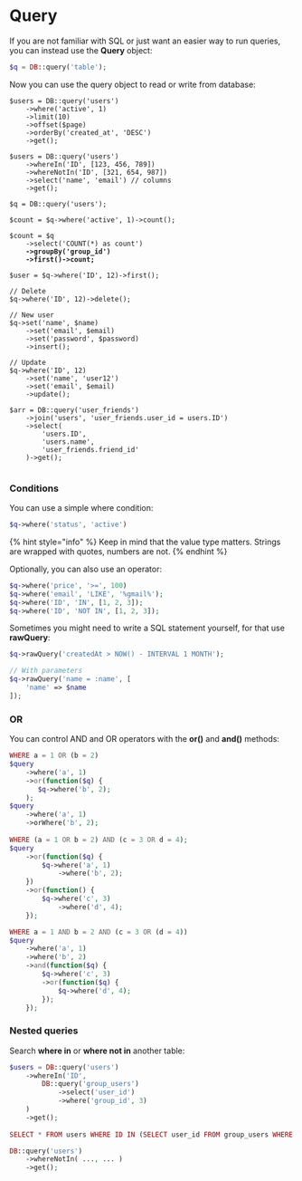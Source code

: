 # Query

If you are not familiar with SQL or just want an easier way to run queries, you can instead use the **Query** object:

```php
$q = DB::query('table');
```

Now you can use the query object to read or write from database:

<pre class="language-php"><code class="lang-php">$users = DB::query('users')
    ->where('active', 1)
    ->limit(10)
    ->offset($page)
    ->orderBy('created_at', 'DESC')
    ->get();
    
$users = DB::query('users')
    ->whereIn('ID', [123, 456, 789])
    ->whereNotIn('ID', [321, 654, 987])
    ->select('name', 'email') // columns
    ->get();
    
$q = DB::query('users');
    
$count = $q->where('active', 1)->count();

$count = $q
    ->select('COUNT(*) as count')
<strong>    ->groupBy('group_id')
</strong><strong>    ->first()->count;
</strong>    
$user = $q->where('ID', 12)->first();

// Delete
$q->where('ID', 12)->delete();

// New user
$q->set('name', $name)
    ->set('email', $email)
    ->set('password', $password)
    ->insert();

// Update
$q->where('ID', 12)
    ->set('name', 'user12')
    ->set('email', $email)
    ->update();
    
$arr = DB::query('user_friends')
    ->join('users', 'user_friends.user_id = users.ID')
    ->select(
        'users.ID',
        'users.name',
        'user_friends.friend_id'
    )->get();
    
</code></pre>

### Conditions

You can use a simple where condition:

```php
$q->where('status', 'active')
```

{% hint style="info" %}
Keep in mind that the value type matters. Strings are wrapped with quotes, numbers are not.
{% endhint %}

Optionally, you can also use an operator:

```php
$q->where('price', '>=', 100)
$q->where('email', 'LIKE', '%gmail%');
$q->where('ID', 'IN', [1, 2, 3]);
$q->where('ID', 'NOT IN', [1, 2, 3]);
```

Sometimes you might need to write a SQL statement yourself, for that use **rawQuery**:

```php
$q->rawQuery('createdAt > NOW() - INTERVAL 1 MONTH');

// With parameters
$q->rawQuery('name = :name', [
    'name' => $name
]);
```

### OR

You can control AND and OR operators with the **or()** and **and()** methods:

```php
WHERE a = 1 OR (b = 2)
$query
    ->where('a', 1)
    ->or(function($q) {
       $q->where('b', 2);
    );
$query
    ->where('a', 1)
    ->orWhere('b', 2);
    
WHERE (a = 1 OR b = 2) AND (c = 3 OR d = 4);
$query
    ->or(function($q) {
        $q->where('a', 1)
            ->where('b', 2);
    })
    ->or(function() {
        $q->where('c', 3)
            ->where('d', 4);
    });

WHERE a = 1 AND b = 2 AND (c = 3 OR (d = 4))
$query
    ->where('a', 1)
    ->where('b', 2)
    ->and(function($q) {
        $q->where('c', 3)
        ->or(function($q) {
            $q->where('d', 4);
        });
    });
```

### Nested queries

Search **where in** or **where not in** another table:

```php
$users = DB::query('users')
    ->whereIn('ID', 
        DB::query('group_users')
            ->select('user_id')
            ->where('group_id', 3)
    )
    ->get();
    
SELECT * FROM users WHERE ID IN (SELECT user_id FROM group_users WHERE group_id = 3)
```

```php
DB::query('users')
    ->whereNotIn( ..., ... )
    ->get();
```

